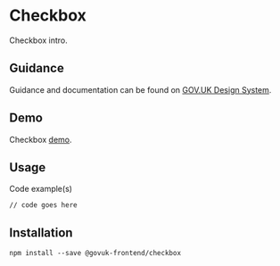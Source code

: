 # Checkbox

Checkbox intro.

## Guidance

Guidance and documentation can be found on [GOV.UK Design System](linkgoeshere).

## Demo

Checkbox [demo](linkgoeshere).

## Usage

Code example(s)

```
// code goes here
```



## Installation

```
npm install --save @govuk-frontend/checkbox
```

